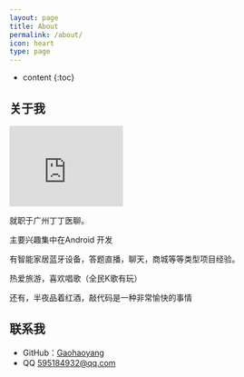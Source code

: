 ```yaml
---
layout: page
title: About
permalink: /about/
icon: heart
type: page
---
```


* content
{:toc}

## 关于我

<iframe src="https://githubbadge.appspot.com/gaohaoyang?s=1" style="border: 0;height: 142px;width: 200px;overflow: hidden;" frameBorder="0"></iframe>

就职于广州丁丁医聊。

主要兴趣集中在Android 开发

有智能家居蓝牙设备，答题直播，聊天，商城等等类型项目经验。

热爱旅游，喜欢唱歌（全民K歌有玩）


还有，半夜品着红酒，敲代码是一种非常愉快的事情


## 联系我

* GitHub：[Gaohaoyang](https://github.com/Gaohaoyang)
* QQ 595184932@qq.com 
 
